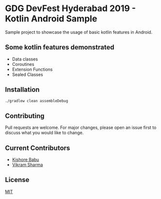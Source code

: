# GDG DevFest Hyderabad 2019 - Kotlin Android Sample

Sample project to showcase the usage of basic kotlin features in Android.

## Some kotlin features demonstrated
- Data classes
- Coroutines
- Extension Functions
- Sealed Classes

## Installation

```bash
./gradlew clean assembleDebug
```

## Contributing
Pull requests are welcome. For major changes, please open an issue first to discuss what you would like to change.

## Current Contributors
- [Kishore Babu](https://github.com/barykaed)
- [Vikram Sharma](https://github.com/vikram2330)

## License
[MIT](https://choosealicense.com/licenses/mit/)
